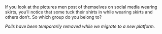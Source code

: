 If you look at the pictures men post of themselves on social media wearing skirts, you’ll notice that some tuck their shirts in while wearing skirts and others don’t. So which group do you belong to?

*Polls have been temporarily removed while we migrate to a new platform.*